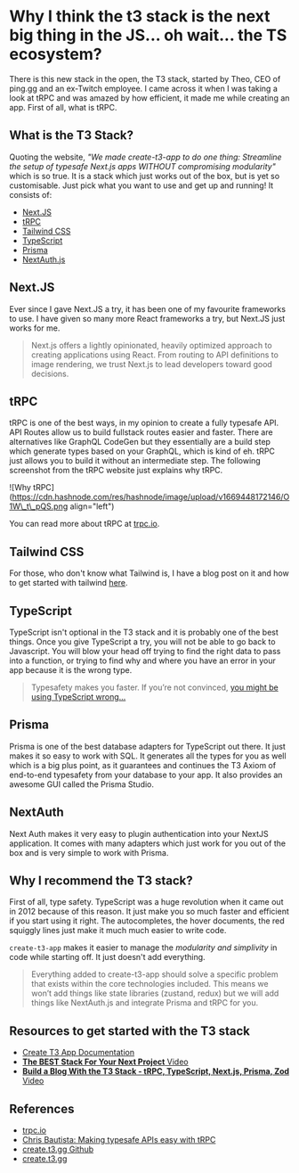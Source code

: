 # Why I think the t3 stack is the next big thing in the JS... oh wait... the TS ecosystem?

There is this new stack in the open, the T3 stack, started by Theo, CEO of ping.gg and an ex-Twitch employee. I came across it when I was taking a look at tRPC and was amazed by how efficient, it made me while creating an app.
First of all, what is tRPC.

## What is the T3 Stack?

Quoting the website, *"We made create-t3-app to do one thing: Streamline the setup of typesafe Next.js apps WITHOUT compromising modularity"* which is so true. It is a stack which just works out of the box, but is yet so customisable. Just pick what you want to use and get up and running! It consists of:

*   [Next.JS](https://nextjs.org/)
*   [tRPC](https://trpc.io)
*   [Tailwind CSS](https://tailwindcss.com/)
*   [TypeScript](https://www.typescriptlang.org/)
*   [Prisma](https://prisma.io/)
*   [NextAuth.js](https://next-auth.js.org/)

## Next.JS

Ever since I gave Next.JS a try, it has been one of my favourite frameworks to
use. I have given so many more React frameworks a try, but Next.JS just works
for me.

> Next.js offers a lightly opinionated, heavily optimized approach to creating applications using React. From routing to API definitions to image rendering, we trust Next.js to lead developers toward good decisions.

## tRPC

tRPC is one of the best ways, in my opinion to create a fully typesafe API. API Routes allow us to build fullstack routes easier and faster. There are alternatives like GraphQL CodeGen but they essentially are a build step which generate types based on your GraphQL, which is kind of eh. tRPC just allows you to build it without an intermediate step. The following screenshot from the tRPC website just explains why tRPC.

![Why tRPC](<https://cdn.hashnode.com/res/hashnode/image/upload/v1669448172146/O1W\_t\_pQS.png> align="left")

You can read more about tRPC at [trpc.io](https://trpc.io).

## Tailwind CSS

For those, who don't know what Tailwind is, I have a blog post on it and how to
get started with tailwind [here](https://livecode247.com/start-with-your-first-tailwind-css-project).

## TypeScript

TypeScript isn't optional in the T3 stack and it is probably one of the best
things. Once you give TypeScript a try, you will not be able to go back to
Javascript. You will blow your head off trying to find the right data to pass
into a function, or trying to find why and where you have an error in your app
because it is the wrong type.

> Typesafety makes you faster. If you’re not convinced, [you might be using TypeScript wrong…](https://www.youtube.com/watch?v=RmGHnYUqQ4k)

## Prisma

Prisma is one of the best database adapters for TypeScript out there. It just
makes it so easy to work with SQL. It generates all the types for you as well
which is a big plus point, as it guarantees and continues the T3 Axiom of
end-to-end typesafety from your database to your app.
It also provides an awesome GUI called the Prisma Studio.

## NextAuth

Next Auth makes it very easy to plugin authentication into your NextJS application. It comes with many adapters which just work for you out of the box and is very simple to work with Prisma.

## Why I recommend the T3 stack?

First of all, type safety. TypeScript was a huge revolution when it came out in 2012 because of this reason. It just make you so much faster and efficient if you start using it right. The autocompletes, the hover documents, the red squiggly lines just make it much much easier to write code.

`create-t3-app` makes it easier to manage the *modularity and simplivity* in code while starting off. It just doesn't add everything.

> Everything added to create-t3-app should solve a specific problem that exists within the core technologies included. This means we won’t add things like state libraries (zustand, redux) but we will add things like NextAuth.js and integrate Prisma and tRPC for you.

## Resources to get started with the T3 stack

*   [Create T3 App Documentation](https://create.t3.gg/en/introduction)
*   [**The BEST Stack For Your Next Project** Video](https://www.youtube.com/watch?v=PbjHxIuHduU)
*   [**Build a Blog With the T3 Stack - tRPC, TypeScript, Next.js, Prisma, Zod** Video](https://www.youtube.com/watch?v=syEWlxVFUrY)

## References

*   [trpc.io](https://trpc.io/)
*   [Chris Bautista: Making typesafe APIs easy with tRPC](https://www.youtube.com/watch?v=2LYM8gf184U)
*   [create.t3.gg Github](https://github.com/t3-oss/create-t3-app)
*   [create.t3.gg](https://create.t3.gg)